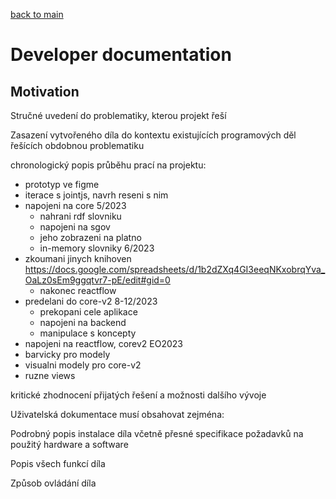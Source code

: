 [back to main](./main.md)

# Developer documentation

## Motivation

Stručné uvedení do problematiky, kterou projekt řeší

Zasazení vytvořeného díla do kontextu existujících programových děl řešících obdobnou problematiku

chronologický popis průběhu prací na projektu:

-   prototyp ve figme
-   iterace s jointjs, navrh reseni s nim
-   napojeni na core 5/2023
    -   nahrani rdf slovniku
    -   napojeni na sgov
    -   jeho zobrazeni na platno
    -   in-memory slovniky 6/2023
-   zkoumani jinych knihoven https://docs.google.com/spreadsheets/d/1b2dZXq4GI3eeqNKxobrqYva_OaLz0sEm9ggqtvr7-pE/edit#gid=0
    -   nakonec reactflow
-   predelani do core-v2 8-12/2023
    -   prekopani cele aplikace
    -   napojeni na backend
    -   manipulace s koncepty
-   napojeni na reactflow, corev2 EO2023
-   barvicky pro modely
-   visualni modely pro core-v2
-   ruzne views

kritické zhodnocení přijatých řešení a možnosti dalšího vývoje

Uživatelská dokumentace musí obsahovat zejména:

Podrobný popis instalace díla včetně přesné specifikace požadavků na použitý hardware a software

Popis všech funkcí díla

Způsob ovládání díla
